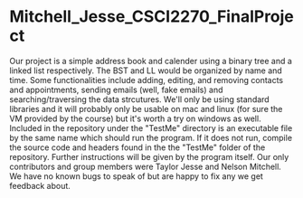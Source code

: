 # Mitchell_Jesse_CSCI2270_FinalProject
Our project is a simple address book and calender using a binary tree and a linked list respectively.
The BST  and LL would be organized by name and time. Some functionalities include adding, editing, 
and removing contacts and appointments, sending emails (well, fake emails) and searching/traversing the 
data strcutures. We'll only be using standard libraries and it will probably only be usable on mac and 
linux (for sure the VM provided by the course) but it's worth a try on windows as well. 
Included in the repository under the "TestMe" directory is an executable file by the same name which 
should run the program. If it does not run, compile the source code and headers found in the the "TestMe" folder of the repository. Further instructions will be given by the program itself. 
Our only contributors and group members were Taylor Jesse and Nelson Mitchell. 
We have no known bugs to speak of but are happy to fix any we get feedback about.
